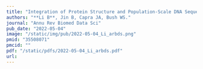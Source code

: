 ```yaml
---
title: "Integration of Protein Structure and Population-Scale DNA Sequence Data for Disease Gene Discovery and Variant Interpretation"
authors: "**Li B**, Jin B, Capra JA, Bush WS."
journal: "Annu Rev Biomed Data Sci"
pub_date: "2022-05-04"
image: "/static/img/pub/2022-05-04_Li_arbds.png"
pmid: "35508071"
pmcid: ""
pdf: "/static/pdfs/2022-05-04_Li_arbds.pdf"
url: 
---
```

